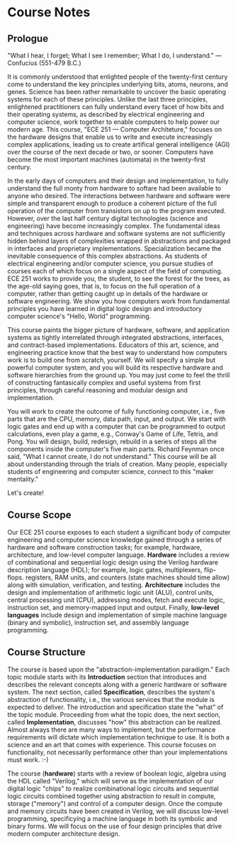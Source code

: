 # Course Notes

## Prologue

"What I hear, I forget; What I see I remember; What I do, I understand." &mdash; Confucius (551-479 B.C.)

It is commonly understood that enlighted people of the twenty-first century come to understand the key principles underlying bits, atoms, neurons, and genes. Science has been rather remarkable to uncover the basic operating systems for each of these principles. Unlike the last three principles, enlightened practitioners can fully understand every facet of how bits and their operating systems, as described by electrical engineering and computer science, work together to enable computers to help power our modern age. This course, "ECE 251 &mdash; Computer Architeture," focuses on the hardware designs that enable us to write and execute increasingly complex applications, leading us to create artifical general intelligence (AGI) over the course of the next decade or two, or sooner. Computers have become the most important machines (automata) in the twenty-first century.

In the early days of computers and their design and implementation, to fully understand the full monty from hardware to softare had been available to anyone who desired. The interactions between hardware and software were simple and transparent enough to produce a coherent picture of the full operation of the computer from transistors on up to the program executed. However, over the last half century digital technologies (science and engineering) have become increasingly complex. The fundamental ideas and techniques across hardware and software systems are not sufficiently hidden behind layers of complexities wrapped in abstractions and packaged in interfaces and proprietary implementations. Specialization became the inevitable consequence of this complex abstractions. As students of electrical engineering and/or computer science, you pursue studies of courses each of which focus on a single aspect of the field of computing. ECE 251 works to provide you, the student, to see the forest for the trees, as the age-old saying goes, that is, to focus on the full operation of a computer, rather than getting caught up in details of the hardware or software engineering. We show you how computers work from fundamental principles you have learned in digital logic design and introductory computer science's "Hello, World" programming.

This course paints the bigger picture of hardware, software, and application systems as tightly interrelated through integrated abstractions, interfaces, and contract-based implementations. Educators of this art, science, and engineering practice know that the best way to understand how computers work is to build one from scratch, yourself. We will specify a simple but powerful computer system, and you will build its respective hardware and software hierarchies from the ground up. You may just come to feel the thrill of constructing fantasically complex and useful systems from first principles, through careful reasoning and modular design and implementation.

You will work to create the outcome of fully functioning computer, i.e., five parts that are the CPU, memory, data path, input, and output. We start with logic gates and end up with a computer that can be programmed to output calculations, even play a game, e.g., Conway's Game of Life, Tetris, and Pong. You will design, build, redesign, rebuild in a series of steps all the components inside the computer's five main parts. Richard Feynman once said, "What I cannot create, I do not understand." This course will be all about understanding through the trials of creation. Many people, especially students of engineering and computer science, connect to this "maker mentality."

Let's create!

## Course Scope

Our ECE 251 course exposes to each student a significant body of computer engineering and computer science knowledge gained through a series of hardware and software construction tasks; for example, hardware, architecture, and low-level computer language. **Hardware** includes a review of combinational and sequential logic design using the Verilog hardware description language (HDL); for example, logic gates, multiplexers, flip-flops. registers, RAM units, and counters (state machines should time allow) along with simulation, verification, and testing. **Architecture** includes the design and implementation of arithmetic logic unit (ALU), control units, central processing unit (CPU), addressing modes, fetch and execute logic, instruction set, and memory-mapped input and output. Finally, **low-level languages** include design and implementation of simple machine language (binary and symbolic), instruction set, and assembly language programming.

## Course Structure

The course is based upon the "abstraction-implementation paradigm." Each topic module starts with its **Introduction** section that introduces and describes the relevant concepts along with a generic hardware or software system. The next section, called **Specification**, describes the system's abstraction of functionality, i.e., the various services that the module is expected to deliver. The introduction and specification state the "what" of the topic module. Proceeding from what the topic does, the next section, called **Implementation**, discusses "how" this abstraction can be realized. Almost always there are many ways to implement, but the performance requirements will dictate which implementation technique to use. It is both a science and an art that comes with experience. This course focuses on functionality, not necessarily performance other than your implementations must work. :-)

The course (**hardware**) starts with a review of boolean logic, algebra using the HDL called "Verilog," which will serve as the implementation of our digital logic "chips" to realize combinational logic circuits and sequential logic circuits combined together using abstraction to result in compute, storage ("memory") and control of a computer design. Once the compute and memory circuits have been created in Verilog, we will discuss low-level programming, specificying a machine language in both its symbolic and binary forms. We will focus on the use of four design principles that drive modern computer architecture design.
